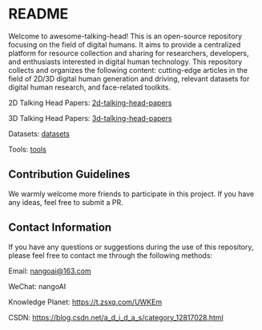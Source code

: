 # README

Welcome to awesome-talking-head! This is an open-source repository focusing on the field of digital humans. It aims to provide a centralized platform for resource collection and sharing for researchers, developers, and enthusiasts interested in digital human technology. This repository collects and organizes the following content: cutting-edge articles in the field of 2D/3D digital human generation and driving, relevant datasets for digital human research, and face-related toolkits.

2D Talking Head Papers: [2d-talking-head-papers](https://github.com/nangoai/awesome-talking-head/blob/main/2d-talking-head-papers.md)

3D Talking Head Papers: [3d-talking-head-papers](https://github.com/nangoai/awesome-talking-head/blob/main/3d-talking-head-papers.md)

Datasets: [datasets](https://github.com/nangoai/awesome-talking-head/blob/main/datasets.md)

Tools: [tools](https://github.com/nangoai/awesome-talking-head/blob/main/tools.md)

## Contribution Guidelines

We warmly welcome more friends to participate in this project. If you have any ideas, feel free to submit a PR.

## Contact Information

If you have any questions or suggestions during the use of this repository, please feel free to contact me through the following methods:

Email: nangoai@163.com

WeChat: nangoAI

Knowledge Planet: https://t.zsxq.com/UWKEm

CSDN: https://blog.csdn.net/a_d_i_d_a_s/category_12817028.html